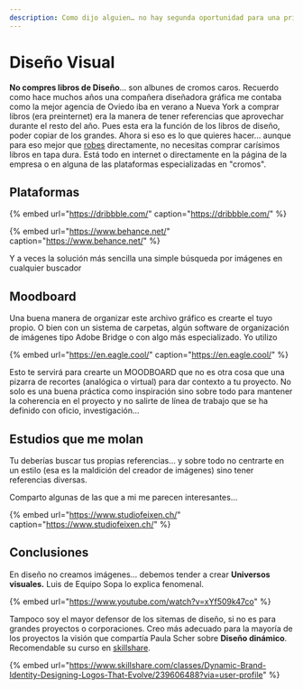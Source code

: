 ```yaml
---
description: Como dijo alguien… no hay segunda oportunidad para una primera impresión.
---
```


# Diseño Visual

**No compres libros de Diseño**… son albunes de cromos caros. Recuerdo como hace muchos años una compañera diseñadora gráfica me contaba como la mejor agencia de Oviedo iba en verano a Nueva York a comprar libros \(era preinternet\) era la manera de tener referencias que aprovechar durante el resto del año. Pues esta era la función de los libros de diseño, poder copiar de los grandes. Ahora si eso es lo que quieres hacer… aunque para eso mejor que [robes](https://austinkleon.com/steal/) directamente, no necesitas comprar carísimos libros en tapa dura. Está todo en internet o directamente en la página de la empresa o en alguna de las plataformas especializadas en "cromos".

## Plataformas

{% embed url="https://dribbble.com/" caption="https://dribbble.com/" %}

{% embed url="https://www.behance.net/" caption="https://www.behance.net/" %}

Y a veces la solución más sencilla una simple búsqueda por imágenes en cualquier buscador

## Moodboard

Una buena manera de organizar este archivo gráfico es crearte el tuyo propio. O bien con un sistema de carpetas, algún software de organización de imágenes tipo Adobe Bridge o con algo más especializado. Yo utilizo

{% embed url="https://en.eagle.cool/" caption="https://en.eagle.cool/" %}

Esto te servirá para crearte un MOODBOARD que no es otra cosa que una pizarra de recortes \(analógica o virtual\) para dar contexto a tu proyecto. No solo es una buena práctica como inspiración sino sobre todo para mantener la coherencia en el proyecto y no salirte de línea de trabajo que se ha definido con oficio, investigación…

## Estudios que me molan

Tu deberías buscar tus propias referencias… y sobre todo no centrarte en un estilo \(esa es la maldición del creador de imágenes\) sino tener referencias diversas.

Comparto algunas de las que a mi me parecen interesantes…

{% embed url="https://www.studiofeixen.ch/" caption="https://www.studiofeixen.ch/" %}





## Conclusiones

En diseño no creamos imágenes… debemos tender a crear **Universos visuales.** Luis de Equipo Sopa lo explica fenomenal.

{% embed url="https://www.youtube.com/watch?v=xYf509k47co" %}

Tampoco soy el mayor defensor de los sitemas de diseño, si no es para grandes proyectos o corporaciones. Creo más adecuado para la mayoría de los proyectos la visión que compartía Paula Scher sobre **Diseño dinámico**. Recomendable su curso en [skillshare](https://www.skillshare.com/classes/Dynamic-Brand-Identity-Designing-Logos-That-Evolve/239606488?via=user-profile).

{% embed url="https://www.skillshare.com/classes/Dynamic-Brand-Identity-Designing-Logos-That-Evolve/239606488?via=user-profile" %}





